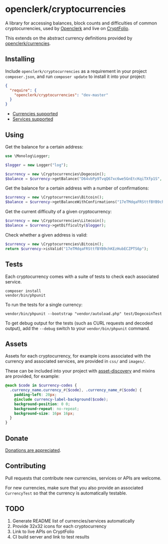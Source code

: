 openclerk/cryptocurrencies
==========================

A library for accessing balances, block counts and difficulties of
common cryptocurrencies, used by [Openclerk](http://openclerk.org)
and live on [CryptFolio](https://cryptfolio.com).

This extends on the abstract currency definitions provided by
[openclerk/currencies](https://github.com/openclerk/currencies).

## Installing

Include `openclerk/cryptocurrencies` as a requirement in your project `composer.json`,
and run `composer update` to install it into your project:

```json
{
  "require": {
    "openclerk/cryptocurrencies": "dev-master"
  }
}
```

* [Currencies supported](https://github.com/openclerk/cryptocurrencies/tree/master/src)
* [Services supported](https://github.com/openclerk/cryptocurrencies/tree/master/src/Services)

## Using

Get the balance for a certain address:

```php
use \Monolog\Logger;

$logger = new Logger("log");

$currency = new \Cryptocurrencies\Dogecoin();
$balance = $currency->getBalance("D64vbPp9TvqQ67xc6we5GnEtcKqiTXfp1S", $logger);
```

Get the balance for a certain address with a number of confirmations:

```php
$currency = new \Cryptocurrencies\Bitcoin();
$balance = $currency->getBalanceWithConfirmations("17eTMdqaFRSttfBYB9chKEzHubECZPTS6p", 6, $logger);
```

Get the current difficulty of a given cryptocurrency:

```php
$currency = new \Cryptocurrencies\Litecoin();
$balance = $currency->getDifficulty($logger);
```

Check whether a given address is valid:

```php
$currency = new \Cryptocurrencies\Bitcoin();
return $currency->isValid("17eTMdqaFRSttfBYB9chKEzHubECZPTS6p");
```

## Tests

Each cryptocurrency comes with a suite of tests to check each associated service.

```
composer install
vendor/bin/phpunit
```

To run the tests for a single currency:

```
vendor/bin/phpunit --bootstrap "vendor/autoload.php" test/DogecoinTest
```

To get debug output for the tests (such as CURL requests and decoded output),
add the `--debug` switch to your `vendor/bin/phpunit` command.

## Assets

Assets for each cryptocurrency, for example icons associated with the currency and
associated services, are provided in `css/` and `images/`.

These can be included into your project with [asset-discovery](https://github.com/soundasleep/asset-discovery)
and mixins are provided, for example:

```scss
@each $code in $currency-codes {
  .currency_name.currency_#{$code}, .currency_name_#{$code} {
    padding-left: 20px;
    @include currency-label-background($code);
    background-position: 0 0;
    background-repeat: no-repeat;
    background-size: 16px 16px;
  }
}
```

## Donate

[Donations are appreciated](https://code.google.com/p/openclerk/wiki/Donating).

## Contributing

Pull requests that contribute new currencies, services or APIs are welcome.

For new currencies, make sure that you also provide an associated
`CurrencyTest` so that the currency is automatically testable.

## TODO

1. Generate README list of currencies/services automatically
1. Provide 32x32 icons for each cryptocurrency
1. Link to live APIs on CryptFolio
1. CI build server and link to test results
